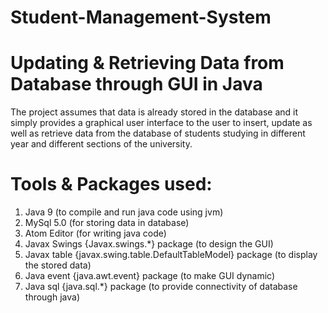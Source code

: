 # Student-Management-System
# Updating & Retrieving Data from Database through GUI in Java
The project assumes that data is already stored in the database and it simply provides a graphical user interface to the user to insert, update as well as retrieve data from the database of students studying in different year and different sections of the university.

# Tools & Packages used:

1. Java 9 (to compile and run java code using jvm)
2. MySql 5.0 (for storing data in database)
3. Atom Editor (for writing java code)
4. Javax Swings {Javax.swings.*} package (to design the GUI)
5. Javax table {javax.swing.table.DefaultTableModel} package (to display the stored data)
6. Java event {java.awt.event} package (to make GUI dynamic)
7. Java sql {java.sql.*} package (to provide connectivity of database through java)
